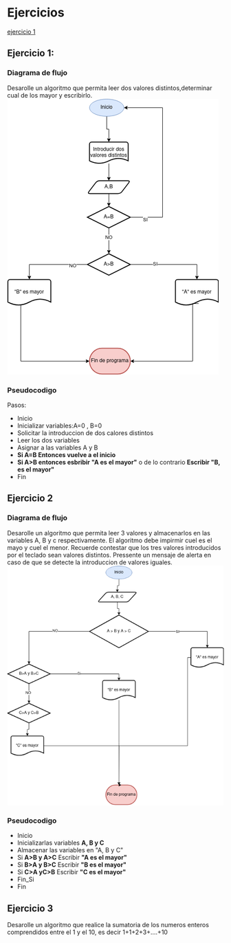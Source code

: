
# Ejercicios

[ejercicio 1](ejercicio-1)

## Ejercicio 1:
### Diagrama de flujo
Desarolle un algoritmo que permita leer dos valores distintos,determinar cual de los mayor y escribirlo.
<img src="images/diagrama%20de%20flujo.drawio.png"/>

### Pseudocodigo
 Pasos:
- Inicio
- Inicializar variables:A=0 , B=0
- Solicitar la introduccion de dos calores distintos
- Leer los dos variables
- Asignar a las variables A y B
- __Si A=B Entonces vuelve a el inicio__ 
- __Si A>B entonces esbribir "A es el mayor"__ o de lo contrario __Escribir "B, es el mayor"__
- Fin

## Ejercicio 2
### Diagrama de flujo
Desarolle un algoritmo que permita leer 3 valores y almacenarlos en las variables A, B y c respectivamente. El algoritmo debe impirmir cuel es el mayo y cuel el menor. Recuerde contestar que los tres valores introducidos por el teclado sean valores distintos. Pressente un mensaje de alerta en caso de que se detecte la introduccion de valores iguales.
<img src="images/diagrama_de_flujo2.drawio.png"/>

### Pseudocodigo
- Inicio
- Inicializarlas variables __A, B y C__
- Almacenar las variables en "A, B  y C"
- Si __A>B y A>C__ Escribir __"A es el mayor"__
- Si __B>A y B>C__ Escribir __"B es el mayor"__
- Si __C>A  yC>B__ Escribir __"C es el mayor"__
- Fin_Si
- Fin

## Ejercicio 3

Desarolle un algoritmo que realice la sumatoria de los numeros enteros comprendidos entre el 1 y el 10, es decir 1+1+2+3+....+10